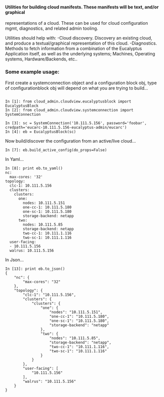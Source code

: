 
#### Utilities for building cloud manifests. These manifests will be text, and/or graphical
representations of a cloud.
These can be used for cloud configuration mgmt, diagnostics, and related admin tooling.

Utilities should help with:
-Cloud discovery. Discovery an existing cloud, and produce a textual/graphical representation of
 this cloud.
-Diagnostics. Methods to fetch information from a combination of the Eucalyptus Application itself,
 as well as the underlying systems; Machines, Operating systems, Hardware/Backends, etc..


### Some example usage:


First create a systemconnection object and a configuration block obj, type of configurationblock
obj will depend on what you are trying to build...
```

In [1]: from cloud_admin.cloudview.eucalyptusblock import EucalyptusBlock
In [2]: from cloud_admin.cloudview.systemconnection import SystemConnection

In [3]: sc = SystemConnection('10.111.5.156', password='foobar', credpath='eucarc-10.111.5.156-eucalyptus-admin/eucarc')
In [4]: eb = EucalyptusBlock(sc)
```

Now build/discover the configuration from an active/live cloud...

```
In [7]: eb.build_active_config(do_props=False)
```


In Yaml...

```
In [8]: print eb.to_yaml()
nc:
  max-cores: '32'
topology:
  clc-1: 10.111.5.156
  clusters:
    clusters:
      one:
        nodes: 10.111.5.151
        one-cc-1: 10.111.5.180
        one-sc-1: 10.111.5.180
        storage-backend: netapp
      two:
        nodes: 10.111.5.85
        storage-backend: netapp
        two-cc-1: 10.111.1.116
        two-sc-1: 10.111.1.116
  user-facing:
  - 10.111.5.156
  walrus: 10.111.5.156
```

In Json...

```
In [13]: print eb.to_json()
{
    "nc": {
        "max-cores": "32"
    },
    "topology": {
        "clc-1": "10.111.5.156",
        "clusters": {
            "clusters": {
                "one": {
                    "nodes": "10.111.5.151",
                    "one-cc-1": "10.111.5.180",
                    "one-sc-1": "10.111.5.180",
                    "storage-backend": "netapp"
                },
                "two": {
                    "nodes": "10.111.5.85",
                    "storage-backend": "netapp",
                    "two-cc-1": "10.111.1.116",
                    "two-sc-1": "10.111.1.116"
                }
            }
        },
        "user-facing": [
            "10.111.5.156"
        ],
        "walrus": "10.111.5.156"
    }
}

```